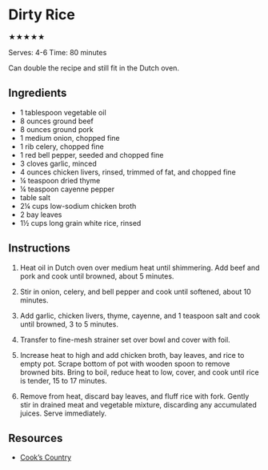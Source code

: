 # Dirty Rice

★★★★★

Serves: 4-6
Time: 80 minutes

Can double the recipe and still fit in the Dutch oven.

## Ingredients

* 1 tablespoon vegetable oil
* 8 ounces ground beef
* 8 ounces ground pork
* 1 medium onion, chopped fine
* 1 rib celery, chopped fine
* 1 red bell pepper, seeded and chopped fine
* 3 cloves garlic, minced
* 4 ounces chicken livers, rinsed, trimmed of fat, and chopped fine
* ¼ teaspoon dried thyme
* ¼ teaspoon cayenne pepper
* table salt
* 2¼ cups low-sodium chicken broth
* 2 bay leaves
* 1½ cups long grain white rice, rinsed

## Instructions

1. Heat oil in Dutch oven over medium heat until shimmering. Add beef and pork and cook until browned, about 5 minutes.

2. Stir in onion, celery, and bell pepper and cook until softened, about 10 minutes.

3. Add garlic, chicken livers, thyme, cayenne, and 1 teaspoon salt and cook until browned, 3 to 5 minutes.

4. Transfer to fine-mesh strainer set over bowl and cover with foil.

5. Increase heat to high and add chicken broth, bay leaves, and rice to empty pot. Scrape bottom of pot with wooden spoon to remove browned bits. Bring to boil, reduce heat to low, cover, and cook until rice is tender, 15 to 17 minutes.

6. Remove from heat, discard bay leaves, and fluff rice with fork. Gently stir in drained meat and vegetable mixture, discarding any accumulated juices. Serve immediately.

## Resources

* [Cook’s Country](http://www.cookscountry.com/recipes/2380-down-n-dirty-rice)
